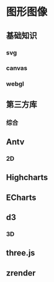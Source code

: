 # 图形图像

## 基础知识

### svg

### canvas

### webgl

## 第三方库
### 综合
## Antv

### 2D
## Highcharts
## ECharts
## d3


### 3D
## three.js
## zrender





